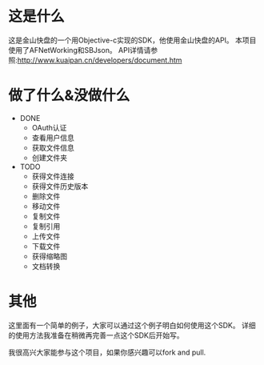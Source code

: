这是什么
=====================================

这是金山快盘的一个用Objective-c实现的SDK，他使用金山快盘的API。
本项目使用了AFNetWorking和SBJson。
API详情请参照:http://www.kuaipan.cn/developers/document.htm

做了什么&没做什么
=====================================
  
- DONE
  - OAuth认证
  - 查看用户信息
  - 获取文件信息
  - 创建文件夹
- TODO
  - 获得文件连接
  - 获得文件历史版本
  - 删除文件
  - 移动文件
  - 复制文件
  - 复制引用
  - 上传文件
  - 下载文件
  - 获得缩略图
  - 文档转换

其他
======================================
这里面有一个简单的例子，大家可以通过这个例子明白如何使用这个SDK。
详细的使用方法我准备在稍微再完善一点这个SDK后开始写。

我很高兴大家能参与这个项目，如果你感兴趣可以fork and pull.